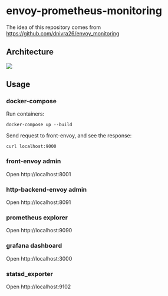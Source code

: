 # envoy-prometheus-monitoring

The idea of this repository comes from https://github.com/dnivra26/envoy_monitoring

## Architecture

![](./envoy-prometheus-monitoring.jpg)

## Usage

### docker-compose

Run containers:

    docker-compose up --build

Send request to front-envoy, and see the response:

    curl localhost:9000

### front-envoy admin

Open http://localhost:8001

### http-backend-envoy admin

Open http://localhost:8091

### prometheus explorer

Open http://localhost:9090

### grafana dashboard

Open http://localhost:3000

### statsd_exporter

Open http://localhost:9102
